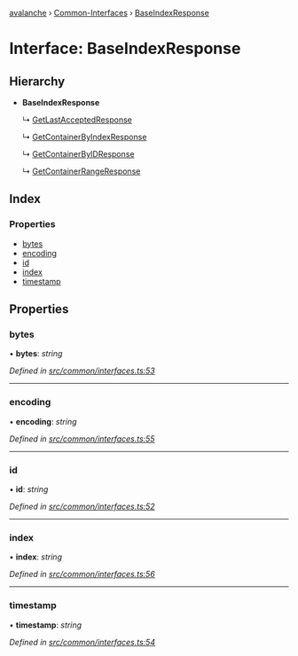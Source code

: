 [avalanche](../README.md) › [Common-Interfaces](../modules/common_interfaces.md) › [BaseIndexResponse](common_interfaces.baseindexresponse.md)

# Interface: BaseIndexResponse

## Hierarchy

* **BaseIndexResponse**

  ↳ [GetLastAcceptedResponse](common_interfaces.getlastacceptedresponse.md)

  ↳ [GetContainerByIndexResponse](common_interfaces.getcontainerbyindexresponse.md)

  ↳ [GetContainerByIDResponse](common_interfaces.getcontainerbyidresponse.md)

  ↳ [GetContainerRangeResponse](common_interfaces.getcontainerrangeresponse.md)

## Index

### Properties

* [bytes](common_interfaces.baseindexresponse.md#bytes)
* [encoding](common_interfaces.baseindexresponse.md#encoding)
* [id](common_interfaces.baseindexresponse.md#id)
* [index](common_interfaces.baseindexresponse.md#index)
* [timestamp](common_interfaces.baseindexresponse.md#timestamp)

## Properties

###  bytes

• **bytes**: *string*

*Defined in [src/common/interfaces.ts:53](https://github.com/ava-labs/avalanchejs/blob/ae78dee/src/common/interfaces.ts#L53)*

___

###  encoding

• **encoding**: *string*

*Defined in [src/common/interfaces.ts:55](https://github.com/ava-labs/avalanchejs/blob/ae78dee/src/common/interfaces.ts#L55)*

___

###  id

• **id**: *string*

*Defined in [src/common/interfaces.ts:52](https://github.com/ava-labs/avalanchejs/blob/ae78dee/src/common/interfaces.ts#L52)*

___

###  index

• **index**: *string*

*Defined in [src/common/interfaces.ts:56](https://github.com/ava-labs/avalanchejs/blob/ae78dee/src/common/interfaces.ts#L56)*

___

###  timestamp

• **timestamp**: *string*

*Defined in [src/common/interfaces.ts:54](https://github.com/ava-labs/avalanchejs/blob/ae78dee/src/common/interfaces.ts#L54)*
